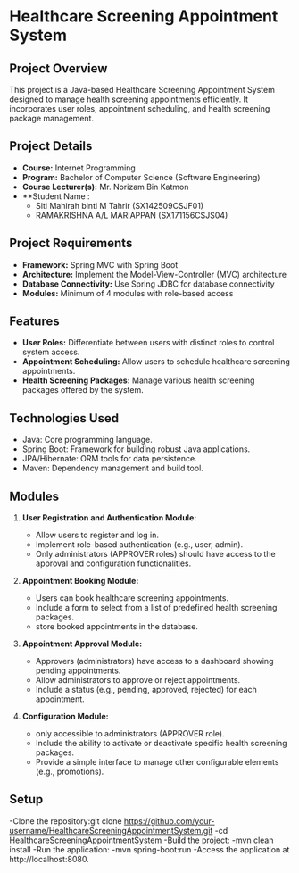 # Healthcare Screening Appointment System

## Project Overview
This project is a Java-based Healthcare Screening Appointment System designed to manage health screening appointments efficiently. It incorporates user roles, appointment scheduling, and health screening package management.

## Project Details
- **Course:** Internet Programming
- **Program:** Bachelor of Computer Science (Software Engineering)
- **Course Lecturer(s):** Mr. Norizam Bin Katmon
- **Student Name :
     - Siti Mahirah binti M Tahrir (SX142509CSJF01)
     - RAMAKRISHNA A/L MARIAPPAN (SX171156CSJS04)

## Project Requirements
- **Framework:** Spring MVC with Spring Boot
- **Architecture:** Implement the Model-View-Controller (MVC) architecture
- **Database Connectivity:** Use Spring JDBC for database connectivity
- **Modules:** Minimum of 4 modules with role-based access

## Features
- **User Roles:** Differentiate between users with distinct roles to control system access.
- **Appointment Scheduling:** Allow users to schedule healthcare screening appointments.
- **Health Screening Packages:** Manage various health screening packages offered by the system.

## Technologies Used
- Java: Core programming language.
- Spring Boot: Framework for building robust Java applications.
- JPA/Hibernate: ORM tools for data persistence.
- Maven: Dependency management and build tool.

## Modules
1. **User Registration and Authentication Module:**
   - Allow users to register and log in.
   - Implement role-based authentication (e.g., user, admin).
   - Only administrators (APPROVER roles) should have access to the approval and configuration functionalities.

2. **Appointment Booking Module:**
   - Users can book healthcare screening appointments.
   - Include a form to select from a list of predefined health screening packages.
   - store booked appointments in the database.

3. **Appointment Approval Module:**
   - Approvers (administrators) have access to a dashboard showing pending appointments.
   - Allow administrators to approve or reject appointments.
   - Include a status (e.g., pending, approved, rejected) for each appointment.

4. **Configuration Module:**
   - only accessible to administrators (APPROVER role).
   - Include the ability to activate or deactivate specific health screening packages.
   - Provide a simple interface to manage other configurable elements (e.g., promotions).

## Setup
-Clone the repository:git clone https://github.com/your-username/HealthcareScreeningAppointmentSystem.git
-cd HealthcareScreeningAppointmentSystem
-Build the project:
 -mvn clean install
 -Run the application:
 -mvn spring-boot:run
 -Access the application at http://localhost:8080.

